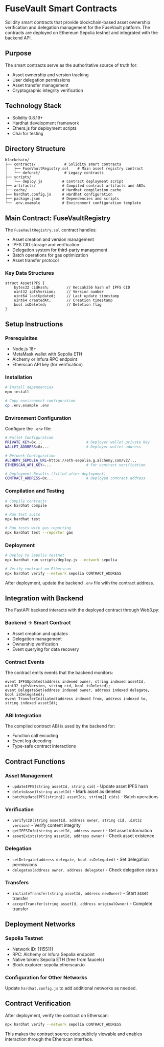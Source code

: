 # FuseVault Smart Contracts

Solidity smart contracts that provide blockchain-based asset ownership verification and delegation management for the FuseVault platform. The contracts are deployed on Ethereum Sepolia testnet and integrated with the backend API.

## Purpose

The smart contracts serve as the authoritative source of truth for:

- Asset ownership and version tracking
- User delegation permissions  
- Asset transfer management
- Cryptographic integrity verification

## Technology Stack

- Solidity 0.8.19+
- Hardhat development framework
- Ethers.js for deployment scripts
- Chai for testing

## Directory Structure

```
blockchain/
├── contracts/             # Solidity smart contracts
│   ├── FuseVaultRegistry.sol    # Main asset registry contract
│   └── defunct/           # Legacy contracts
├── scripts/
│   └── deploy.js         # Contract deployment script
├── artifacts/            # Compiled contract artifacts and ABIs
├── cache/                # Hardhat compilation cache
├── hardhat.config.js     # Hardhat configuration
├── package.json          # Dependencies and scripts
└── .env.example          # Environment configuration template
```

## Main Contract: FuseVaultRegistry

The `FuseVaultRegistry.sol` contract handles:

- Asset creation and version management
- IPFS CID storage and verification
- Delegation system for third-party management
- Batch operations for gas optimization
- Asset transfer protocol

### Key Data Structures

```solidity
struct AssetIPFS {
    bytes32 cidHash;        // Keccak256 hash of IPFS CID
    uint32 ipfsVersion;     // Version number
    uint64 lastUpdated;     // Last update timestamp
    uint64 createdAt;       // Creation timestamp
    bool isDeleted;         // Deletion flag
}
```

## Setup Instructions

### Prerequisites

- Node.js 18+
- MetaMask wallet with Sepolia ETH
- Alchemy or Infura RPC endpoint
- Etherscan API key (for verification)

### Installation

```bash
# Install dependencies
npm install

# Copy environment configuration
cp .env.example .env
```

### Environment Configuration

Configure the `.env` file:

```bash
# Wallet Configuration
PRIVATE_KEY=0x...                    # Deployer wallet private key
WALLET_ADDRESS=0x...                 # Deployer wallet address

# Network Configuration
ALCHEMY_SEPOLIA_URL=https://eth-sepolia.g.alchemy.com/v2/...
ETHERSCAN_API_KEY=...                # For contract verification

# Deployment Results (filled after deployment)
CONTRACT_ADDRESS=0x...               # Deployed contract address
```

### Compilation and Testing

```bash
# Compile contracts
npx hardhat compile

# Run test suite
npx hardhat test

# Run tests with gas reporting
npx hardhat test --reporter gas
```

### Deployment

```bash
# Deploy to Sepolia testnet
npx hardhat run scripts/deploy.js --network sepolia

# Verify contract on Etherscan
npx hardhat verify --network sepolia CONTRACT_ADDRESS
```

After deployment, update the backend `.env` file with the contract address.

## Integration with Backend

The FastAPI backend interacts with the deployed contract through Web3.py:

### Backend → Smart Contract
- Asset creation and updates
- Delegation management
- Ownership verification
- Event querying for data recovery

### Contract Events
The contract emits events that the backend monitors:

```solidity
event IPFSUpdated(address indexed owner, string indexed assetId, uint32 ipfsVersion, string cid, bool isDeleted);
event DelegateSet(address indexed owner, address indexed delegate, bool isDelegated);
event TransferInitiated(address indexed from, address indexed to, string indexed assetId);
```

### ABI Integration
The compiled contract ABI is used by the backend for:
- Function call encoding
- Event log decoding  
- Type-safe contract interactions

## Contract Functions

### Asset Management
- `updateIPFS(string assetId, string cid)` - Update asset IPFS hash
- `deleteAsset(string assetId)` - Mark asset as deleted
- `batchUpdateIPFS(string[] assetIds, string[] cids)` - Batch operations

### Verification
- `verifyCID(string assetId, address owner, string cid, uint32 version)` - Verify content integrity
- `getIPFSInfo(string assetId, address owner)` - Get asset information
- `assetExists(string assetId, address owner)` - Check asset existence

### Delegation
- `setDelegate(address delegate, bool isDelegated)` - Set delegation permissions  
- `delegates(address owner, address delegate)` - Check delegation status

### Transfers
- `initiateTransfer(string assetId, address newOwner)` - Start asset transfer
- `acceptTransfer(string assetId, address originalOwner)` - Complete transfer

## Deployment Networks

### Sepolia Testnet
- Network ID: 11155111
- RPC: Alchemy or Infura Sepolia endpoint
- Native token: Sepolia ETH (free from faucets)
- Block explorer: sepolia.etherscan.io

### Configuration for Other Networks
Update `hardhat.config.js` to add additional networks as needed.

## Contract Verification

After deployment, verify the contract on Etherscan:

```bash
npx hardhat verify --network sepolia CONTRACT_ADDRESS
```

This makes the contract source code publicly viewable and enables interaction through the Etherscan interface.
